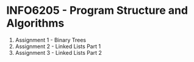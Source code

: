 # INFO6205 - Program Structure and Algorithms

1) Assignment 1 - Binary Trees
2) Assignment 2 - Linked Lists Part 1
3) Assignment 3 - Linked Lists Part 2
